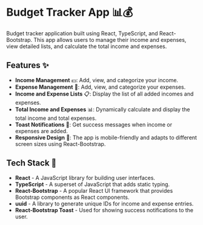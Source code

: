 # Budget Tracker App 📊💰

Budget tracker application built using React, TypeScript, and React-Bootstrap. This app allows users to manage their income and expenses, view detailed lists, and calculate the total income and expenses.

## Features ✨

- **Income Management** 💵: Add, view, and categorize your income.
- **Expense Management** 🛒: Add, view, and categorize your expenses.
- **Income and Expense Lists** 📋: Display the list of all added incomes and expenses.
- **Total Income and Expenses** 📊: Dynamically calculate and display the total income and total expenses.
- **Toast Notifications** 🔔: Get success messages when income or expenses are added.
- **Responsive Design** 📱: The app is mobile-friendly and adapts to different screen sizes using React-Bootstrap.

## Tech Stack 🚀

- **React** - A JavaScript library for building user interfaces.
- **TypeScript** - A superset of JavaScript that adds static typing.
- **React-Bootstrap** - A popular React UI framework that provides Bootstrap components as React components.
- **uuid** - A library to generate unique IDs for income and expense entries.
- **React-Bootstrap Toast** - Used for showing success notifications to the user.


